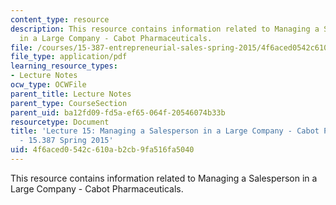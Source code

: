 ```yaml
---
content_type: resource
description: This resource contains information related to Managing a Salesperson
  in a Large Company - Cabot Pharmaceuticals.
file: /courses/15-387-entrepreneurial-sales-spring-2015/4f6aced0542c610ab2cb9fa516fa5040_MIT15_387S15_Lecture15.pdf
file_type: application/pdf
learning_resource_types:
- Lecture Notes
ocw_type: OCWFile
parent_title: Lecture Notes
parent_type: CourseSection
parent_uid: ba12fd09-fd5a-ef65-064f-20546074b33b
resourcetype: Document
title: 'Lecture 15: Managing a Salesperson in a Large Company - Cabot Pharmaceuticals
  - 15.387 Spring 2015'
uid: 4f6aced0-542c-610a-b2cb-9fa516fa5040
---
```

This resource contains information related to Managing a Salesperson in a Large Company - Cabot Pharmaceuticals.

